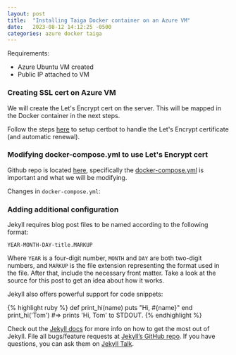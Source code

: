 ```yaml
---
layout: post
title:  "Installing Taiga Docker container on an Azure VM"
date:   2023-08-12 14:12:25 -0500
categories: azure docker taiga
---
```

Requirements:
- Azure Ubuntu VM created
- Public IP attached to VM

### Creating SSL cert on Azure VM
We will create the Let's Encrypt cert on the server. This will be mapped in the Docker container in the next steps.

Follow the steps [here](https://certbot.eff.org/instructions?ws=other&os=ubuntufocal) to setup certbot to handle the Let's Encrypt certificate (and automatic renewal).

### Modifying docker-compose.yml to use Let's Encrypt cert

Github repo is located [here](https://github.com/taigaio/taiga-docker), specifically the [docker-compose.yml](https://github.com/taigaio/taiga-docker/blob/master/docker-compose.yml) is important and what we will be modifying.

Changes in `docker-compose.yml`:



### Adding additional configuration






Jekyll requires blog post files to be named according to the following format:

`YEAR-MONTH-DAY-title.MARKUP`

Where `YEAR` is a four-digit number, `MONTH` and `DAY` are both two-digit numbers, and `MARKUP` is the file extension representing the format used in the file. After that, include the necessary front matter. Take a look at the source for this post to get an idea about how it works.

Jekyll also offers powerful support for code snippets:

{% highlight ruby %}
def print_hi(name)
  puts "Hi, #{name}"
end
print_hi('Tom')
#=> prints 'Hi, Tom' to STDOUT.
{% endhighlight %}

Check out the [Jekyll docs][jekyll-docs] for more info on how to get the most out of Jekyll. File all bugs/feature requests at [Jekyll’s GitHub repo][jekyll-gh]. If you have questions, you can ask them on [Jekyll Talk][jekyll-talk].

[jekyll-docs]: https://jekyllrb.com/docs/home
[jekyll-gh]:   https://github.com/jekyll/jekyll
[jekyll-talk]: https://talk.jekyllrb.com/
